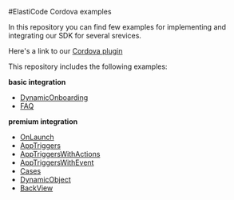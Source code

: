 #ElastiCode Cordova examples

In this repository you can find few examples for implementing and integrating our SDK for several srevices.  


Here's a link to our [Cordova plugin](https://mc.elasticode.com/SDK.php)  
 
This repository includes the following examples:  
 
**basic integration**  
 - [DynamicOnboarding](https://github.com/elasticode-source/examples-Cordova/tree/master/DynamicOnboarding)  
 - [FAQ](https://github.com/elasticode-source/examples-Cordova/tree/master/FAQ)  
 
**premium integration**  
 - [OnLaunch](https://github.com/elasticode-source/examples-Cordova/tree/master/OnLaunch)   
 - [AppTriggers](https://github.com/elasticode-source/examples-Cordova/tree/master/AppTriggers)  
 - [AppTriggersWithActions](https://github.com/elasticode-source/examples-Cordova/tree/master/AppTriggersWithActions)  
 - [AppTriggersWithEvent](https://github.com/elasticode-source/examples-Cordova/tree/master/AppTriggerWithEvent)  
 - [Cases](https://github.com/elasticode-source/examples-Cordova/tree/master/Cases)  
 - [DynamicObject](https://github.com/elasticode-source/examples-Cordova/tree/master/DynamicObject)  
 - [BackView](https://github.com/elasticode-source/examples-Cordova/tree/master/BackView)  
